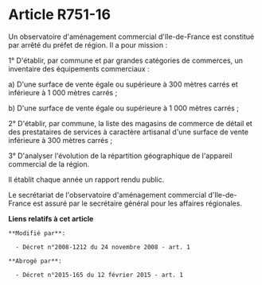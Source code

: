 # Article R751-16

Un observatoire d'aménagement commercial d'Ile-de-France est constitué par arrêté du préfet de région. Il a pour mission : 

1° D'établir, par commune et par grandes catégories de commerces, un inventaire des équipements commerciaux : 

a) D'une surface de vente égale ou supérieure à 300 mètres carrés et inférieure à 1 000 mètres carrés ; 

b) D'une surface de vente égale ou supérieure à 1 000 mètres carrés ; 

2° D'établir, par commune, la liste des magasins de commerce de détail et des prestataires de services à caractère artisanal
d'une surface de vente inférieure à 300 mètres carrés ; 

3° D'analyser l'évolution de la répartition géographique de l'appareil commercial de la région. 

Il établit chaque année un rapport rendu public. 

Le secrétariat de l'observatoire d'aménagement commercial d'Ile-de-France est assuré par le secrétaire général pour les
affaires régionales.

**Liens relatifs à cet article**

	**Modifié par**:

	  - Décret n°2008-1212 du 24 novembre 2008 - art. 1

	**Abrogé par**:

	  - Décret n°2015-165 du 12 février 2015 - art. 1
